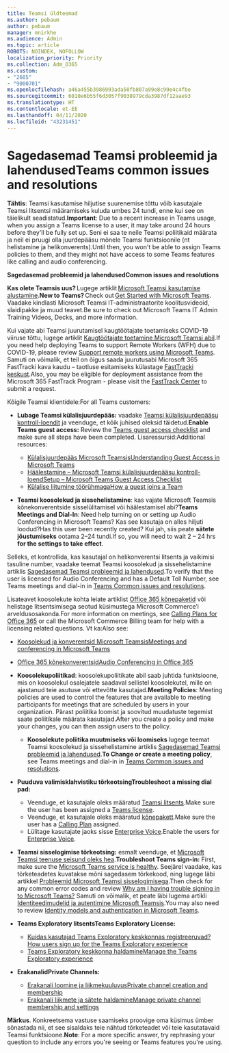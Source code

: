 ```yaml
---
title: Teamsi üldteemad
ms.author: pebaum
author: pebaum
manager: mnirkhe
ms.audience: Admin
ms.topic: article
ROBOTS: NOINDEX, NOFOLLOW
localization_priority: Priority
ms.collection: Adm_O365
ms.custom:
- "2605"
- "9000701"
ms.openlocfilehash: a46a455b3986993ada50fb807a99e8c99e4c4fbe
ms.sourcegitcommit: 6010e6b55f6d3057f9038979cda3987df12aae93
ms.translationtype: HT
ms.contentlocale: et-EE
ms.lasthandoff: 04/11/2020
ms.locfileid: "43231451"
---
```

# <a name="teams-common-issues-and-resolutions"></a><span data-ttu-id="9472c-102">Sagedasemad Teamsi probleemid ja lahendused</span><span class="sxs-lookup"><span data-stu-id="9472c-102">Teams common issues and resolutions</span></span>

<span data-ttu-id="9472c-103">**Tähtis**: Teamsi kasutamise hiljutise suurenemise tõttu võib kasutajale Teamsi litsentsi määramiseks kuluda umbes 24 tundi, enne kui see on täielikult seadistatud.</span><span class="sxs-lookup"><span data-stu-id="9472c-103">**Important**: Due to a recent increase in Teams usage, when you assign a Teams license to a user, it may take around 24 hours before they'll be fully set up.</span></span> <span data-ttu-id="9472c-104">Seni ei saa te neile Teamsi poliitikaid määrata ja neil ei pruugi olla juurdepääsu mõnele Teamsi funktsioonile (nt helistamine ja helikonverents).</span><span class="sxs-lookup"><span data-stu-id="9472c-104">Until then, you won't be able to assign Teams policies to them, and they might not have access to some Teams features like calling and audio conferencing.</span></span>

<span data-ttu-id="9472c-105">**Sagedasemad probleemid ja lahendused**</span><span class="sxs-lookup"><span data-stu-id="9472c-105">**Common issues and resolutions**</span></span>

<span data-ttu-id="9472c-106">**Kas olete Teamsis uus?** Lugege artiklit [Microsoft Teamsi kasutamise alustamine](https://docs.microsoft.com/microsoftteams/get-started-with-teams-quick-start).</span><span class="sxs-lookup"><span data-stu-id="9472c-106">**New to Teams?** Check out [Get Started with Microsoft Teams](https://docs.microsoft.com/microsoftteams/get-started-with-teams-quick-start).</span></span> <span data-ttu-id="9472c-107">Vaadake kindlasti Microsoft Teamsi IT-administraatorite koolitusvideoid, slaidipakke ja muud teavet.</span><span class="sxs-lookup"><span data-stu-id="9472c-107">Be sure to check out Microsoft Teams IT Admin Training Videos, Decks, and more information.</span></span>

<span data-ttu-id="9472c-108">Kui vajate abi Teamsi juurutamisel kaugtöötajate toetamiseks COVID-19 viiruse tõttu, lugege artiklit [Kaugtöötajate toetamine Microsoft Teamsi abil](https://docs.microsoft.com/microsoftteams/support-remote-work-with-teams).</span><span class="sxs-lookup"><span data-stu-id="9472c-108">If you need help deploying Teams to support Remote Workers (WFH) due to COVID-19, please review  [Support remote workers using Microsoft Teams](https://docs.microsoft.com/microsoftteams/support-remote-work-with-teams).</span></span> <span data-ttu-id="9472c-109">Samuti on võimalik, et teil on õigus saada juurutusabi Microsoft 365 FastTracki kava kaudu – taotluse esitamiseks külastage [FastTracki keskust](https://www.microsoft.com/fasttrack).</span><span class="sxs-lookup"><span data-stu-id="9472c-109">Also, you may be eligible for deployment assistance from the Microsoft 365 FastTrack Program - please visit the [FastTrack Center](https://www.microsoft.com/fasttrack) to submit a request.</span></span>

<span data-ttu-id="9472c-110">Kõigile Teamsi klientidele:</span><span class="sxs-lookup"><span data-stu-id="9472c-110">For all Teams customers:</span></span>

- <span data-ttu-id="9472c-111">**Lubage Teamsi külalisjuurdepääs:** vaadake [Teamsi külalisjuurdepääsu kontroll-loendit](https://docs.microsoft.com/microsoftteams/guest-access-checklist) ja veenduge, et kõik juhised oleksid täidetud.</span><span class="sxs-lookup"><span data-stu-id="9472c-111">**Enable Teams guest access:** Review the [Teams guest access checklist](https://docs.microsoft.com/microsoftteams/guest-access-checklist) and make sure all steps have been completed.</span></span> <span data-ttu-id="9472c-112">Lisaressursid:</span><span class="sxs-lookup"><span data-stu-id="9472c-112">Additional resources:</span></span>
    - [<span data-ttu-id="9472c-113">Külalisjuurdepääs Microsoft Teamsis</span><span class="sxs-lookup"><span data-stu-id="9472c-113">Understanding Guest Access in Microsoft Teams</span></span>](https://docs.microsoft.com/microsoftteams/guest-access)
    - [<span data-ttu-id="9472c-114">Häälestamine – Microsoft Teamsi külalisjuurdepääsu kontroll-loend</span><span class="sxs-lookup"><span data-stu-id="9472c-114">Setup – Microsoft Teams Guest Access Checklist</span></span>](https://docs.microsoft.com/microsoftteams/guest-access-checklist)
    - [<span data-ttu-id="9472c-115">Külalise liitumine töörühmaga</span><span class="sxs-lookup"><span data-stu-id="9472c-115">How a guest joins a Team</span></span>](https://docs.microsoft.com/microsoftteams/guest-joins)

- <span data-ttu-id="9472c-116">**Teamsi koosolekud ja sissehelistamine**: kas vajate Microsoft Teamsis kõnekonverentside sisselülitamisel või häälestamisel abi?</span><span class="sxs-lookup"><span data-stu-id="9472c-116">**Teams Meetings and Dial-In**: Need help turning on or setting up Audio Conferencing in Microsoft Teams?</span></span> <span data-ttu-id="9472c-117">Kas see kasutaja on alles hiljuti loodud?</span><span class="sxs-lookup"><span data-stu-id="9472c-117">Has this user been recently created?</span></span> <span data-ttu-id="9472c-118">Kui jah, siis peate **sätete jõustumiseks** ootama 2–24 tundi.</span><span class="sxs-lookup"><span data-stu-id="9472c-118">If so, you will need to wait 2 – 24 hrs **for the settings to take effect**.</span></span> 

<span data-ttu-id="9472c-119">Selleks, et kontrollida, kas kasutajal on helikonverentsi litsents ja vaikimisi tasuline number, vaadake teemat Teamsi koosolekud ja sissehelistamine artiklis [Sagedasemad Teamsi probleemid ja lahendused](https://docs.microsoft.com/microsoftteams/known-issues).</span><span class="sxs-lookup"><span data-stu-id="9472c-119">To verify that the user is licensed for Audio Conferencing and has a Default Toll Number, see Teams meetings and dial-in in [Teams Common issues and resolutions](https://docs.microsoft.com/microsoftteams/known-issues).</span></span>

<span data-ttu-id="9472c-120">Lisateavet koosolekute kohta leiate artiklist [Office 365 kõnepaketid](https://docs.microsoft.com/microsoftteams/calling-plans-for-office-365) või helistage litsentsimisega seotud küsimustega Microsoft Commerce’i arveldusosakonda.</span><span class="sxs-lookup"><span data-stu-id="9472c-120">For more information on meetings, see [Calling Plans for Office 365](https://docs.microsoft.com/microsoftteams/calling-plans-for-office-365) or call the Microsoft Commerce Billing team for help with a licensing related questions.</span></span> <span data-ttu-id="9472c-121">Vt ka:</span><span class="sxs-lookup"><span data-stu-id="9472c-121">Also see:</span></span>

 - [<span data-ttu-id="9472c-122">Koosolekud ja konverentsid Microsoft Teamsis</span><span class="sxs-lookup"><span data-stu-id="9472c-122">Meetings and conferencing in Microsoft Teams</span></span>](https://docs.microsoft.com/microsoftteams/deploy-meetings-microsoft-teams-landing-page)
 - [<span data-ttu-id="9472c-123">Office 365 kõnekonverentsid</span><span class="sxs-lookup"><span data-stu-id="9472c-123">Audio Conferencing in Office 365</span></span>](https://docs.microsoft.com/microsoftteams/audio-conferencing-in-office-365)

- <span data-ttu-id="9472c-124">**Koosolekupoliitikad**: koosolekupoliitikate abil saab juhtida funktsioone, mis on koosolekul osalejatele saadaval sellistel koosolekutel, mille on ajastanud teie asutuse või ettevõtte kasutajad.</span><span class="sxs-lookup"><span data-stu-id="9472c-124">**Meeting Policies**: Meeting policies are used to control the features that are available to meeting participants for meetings that are scheduled by users in your organization.</span></span> <span data-ttu-id="9472c-125">Pärast poliitika loomist ja soovitud muudatuste tegemist saate poliitikale määrata kasutajad.</span><span class="sxs-lookup"><span data-stu-id="9472c-125">After you create a policy and make your changes, you can then assign users to the policy.</span></span> 
    - <span data-ttu-id="9472c-126">**Koosolekute poliitika muutmiseks või loomiseks** lugege teemat Teamsi koosolekud ja sissehelistamine artiklis [Sagedasemad Teamsi probleemid ja lahendused](https://docs.microsoft.com/microsoftteams/known-issues).</span><span class="sxs-lookup"><span data-stu-id="9472c-126">**To Change or create a meeting policy**, see Teams meetings and dial-in in [Teams Common issues and resolutions](https://docs.microsoft.com/microsoftteams/known-issues).</span></span> 
  
- <span data-ttu-id="9472c-127">**Puuduva valimisklahvistiku tõrkeotsing**</span><span class="sxs-lookup"><span data-stu-id="9472c-127">**Troubleshoot a missing dial pad:**</span></span>  

    - <span data-ttu-id="9472c-128">Veenduge, et kasutajale oleks määratud [Teamsi litsents](https://docs.microsoft.com/MicrosoftTeams/assign-teams-licenses).</span><span class="sxs-lookup"><span data-stu-id="9472c-128">Make sure the user has been assigned a [Teams license](https://docs.microsoft.com/MicrosoftTeams/assign-teams-licenses).</span></span>
    - <span data-ttu-id="9472c-129">Veenduge, et kasutajale oleks määratud [kõnepakett](https://docs.microsoft.com/MicrosoftTeams/calling-plan-landing-page).</span><span class="sxs-lookup"><span data-stu-id="9472c-129">Make sure the user has a [Calling Plan](https://docs.microsoft.com/MicrosoftTeams/calling-plan-landing-page) assigned.</span></span>
    - <span data-ttu-id="9472c-130">Lülitage kasutajate jaoks sisse [Enterprise Voice](https://docs.microsoft.com/skypeforbusiness/skype-for-business-hybrid-solutions/plan-your-phone-system-cloud-pbx-solution/enable-users-for-enterprise-voice-online-and-phone-system-voicemail#to-enable-your-users-for-phone-system-in-office-365-voice-and-voicemail).</span><span class="sxs-lookup"><span data-stu-id="9472c-130">Enable the users for [Enterprise Voice](https://docs.microsoft.com/skypeforbusiness/skype-for-business-hybrid-solutions/plan-your-phone-system-cloud-pbx-solution/enable-users-for-enterprise-voice-online-and-phone-system-voicemail#to-enable-your-users-for-phone-system-in-office-365-voice-and-voicemail).</span></span>

- <span data-ttu-id="9472c-131">**Teamsi sisselogimise tõrkeotsing:** esmalt veenduge, et [Microsoft Teamsi teenuse seisund oleks hea](https://admin.microsoft.com/Adminportal/Home?source=applauncher#/servicehealth).</span><span class="sxs-lookup"><span data-stu-id="9472c-131">**Troubleshoot Teams sign-in:** First, make sure the [Microsoft Teams service is healthy](https://admin.microsoft.com/Adminportal/Home?source=applauncher#/servicehealth).</span></span> <span data-ttu-id="9472c-132">Seejärel vaadake, kas tõrketeadetes kuvatakse mõni sagedasem tõrkekood, ning lugege läbi artikkel [Probleemid Microsoft Teamsi sisselogimisega](https://support.office.com/article/a02f683b-61a3-4008-9447-ee60c5593b0f).</span><span class="sxs-lookup"><span data-stu-id="9472c-132">Then check for any common error codes and review [Why am I having trouble signing in to Microsoft Teams?](https://support.office.com/article/a02f683b-61a3-4008-9447-ee60c5593b0f)</span></span>  <span data-ttu-id="9472c-133">Samuti on võimalik, et peate läbi lugema artikli [Identiteedimudelid ja autentimine Microsoft Teamsis](https://docs.microsoft.com/MicrosoftTeams/identify-models-authentication).</span><span class="sxs-lookup"><span data-stu-id="9472c-133">You may also need to review [Identity models and authentication in Microsoft Teams](https://docs.microsoft.com/MicrosoftTeams/identify-models-authentication).</span></span>

- <span data-ttu-id="9472c-134">**Teams Exploratory litsents**</span><span class="sxs-lookup"><span data-stu-id="9472c-134">**Teams Exploratory License:**</span></span>  
    - [<span data-ttu-id="9472c-135">Kuidas kasutajad Teams Exploratory keskkonnas registreeruvad?</span><span class="sxs-lookup"><span data-stu-id="9472c-135">How users sign up for the Teams Exploratory experience</span></span>](https://docs.microsoft.com/microsoftteams/teams-exploratory#how-users-sign-up-for-the-teams-exploratory-experience) 
    - [<span data-ttu-id="9472c-136">Teams Exploratory keskkonna haldamine</span><span class="sxs-lookup"><span data-stu-id="9472c-136">Manage the Teams Exploratory experience</span></span>](https://docs.microsoft.com/microsoftteams/teams-exploratory#manage-the-teams-exploratory-experience) 

- <span data-ttu-id="9472c-137">**Erakanalid**</span><span class="sxs-lookup"><span data-stu-id="9472c-137">**Private Channels:**</span></span>
    - [<span data-ttu-id="9472c-138">Erakanali loomine ja liikmekuuluvus</span><span class="sxs-lookup"><span data-stu-id="9472c-138">Private channel creation and membership</span></span>](https://docs.microsoft.com/microsoftteams/private-channels#private-channel-creation-and-membership) 
    - [<span data-ttu-id="9472c-139">Erakanali liikmete ja sätete haldamine</span><span class="sxs-lookup"><span data-stu-id="9472c-139">Manage private channel membership and settings</span></span>](https://docs.microsoft.com/microsoftteams/private-channels#manage-private-channel-membership-and-settings) 

<span data-ttu-id="9472c-140">**Märkus**. Konkreetsema vastuse saamiseks proovige oma küsimus ümber sõnastada nii, et see sisaldaks teie nähtud tõrketeadet või teie kasutatavaid Teamsi funktsioone.</span><span class="sxs-lookup"><span data-stu-id="9472c-140">**Note**: For a more specific answer, try rephrasing your question to include any errors you're seeing or Teams features you're using.</span></span>
